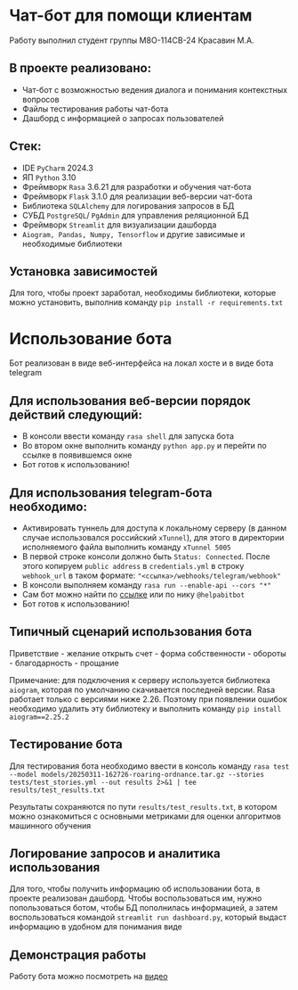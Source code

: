 # Чат-бот для помощи клиентам
Работу выполнил студент группы М8О-114СВ-24 Красавин М.А.

## В проекте реализовано:
* Чат-бот с возможностью ведения диалога и понимания контекстных вопросов
* Файлы тестирования работы чат-бота
* Дашборд с информацией о запросах пользователей
## Стек:
* IDE `PyCharm` 2024.3
* ЯП `Python` 3.10
* Фреймворк `Rasa` 3.6.21 для разработки и обучения чат-бота
* Фреймворк `Flask` 3.1.0 для реализации веб-версии чат-бота
* Библиотека `SQLAlchemy` для логирования запросов в БД
* СУБД `PostgreSQL`/ `PgAdmin` для управления реляционной БД
* Фреймворк `Streamlit` для визуализации дашборда
* `Aiogram, Pandas, Numpy, Tensorflow` и другие зависимые и необходимые библиотеки
## Установка зависимостей
Для того, чтобы проект заработал, необходимы библиотеки, которые можно установить, выполнив команду `pip install -r requirements.txt`

# Использование бота
Бот реализован в виде веб-интерфейса на локал хосте и в виде бота telegram
## Для использования веб-версии порядок действий следующий:
* В консоли ввести команду `rasa shell` для запуска бота
* Во втором окне выполнить команду `python app.py` и перейти по ссылке в появившемся окне
* Бот готов к использованию!
## Для использования telegram-бота необходимо:
* Активировать туннель для доступа к локальному серверу (в данном случае использовался российский `xTunnel`), для этого в директории исполняемого файла выполнить команду `xTunnel 5005`
* В первой строке консоли должно быть `Status: Connected`. После этого копируем `public address` в `credentials.yml` в строку `webhook_url` в таком формате: `"<ссылка>/webhooks/telegram/webhook"`
* В консоли выполняем команду `rasa run --enable-api --cors "*"`
* Сам бот можно найти по [ссылке](https://t.me/helpabitbot) или по нику `@helpabitbot`
* Бот готов к использованию!
## Типичный сценарий использования бота
Приветствие - желание открыть счет - форма собственности - обороты - благодарность - прощание

Примечание: для подключения к серверу используется библиотека `aiogram`, которая по умолчанию скачивается последней версии. Rasa работает только с версиями ниже 2.26. Поэтому при появлении ошибок необходимо удалить эту библиотеку и выполнить команду `pip install aiogram==2.25.2`

## Тестирование бота
Для тестирования бота необходимо ввести в консоль команду `rasa test --model models/20250311-162726-roaring-ordnance.tar.gz --stories tests/test_stories.yml --out results 2>&1 | tee results/test_results.txt`

Результаты сохраняются по пути `results/test_results.txt`, в котором можно ознакомиться с основными метриками для оценки алгоритмов машинного обучения

## Логирование запросов и аналитика использования
Для того, чтобы получить информацию об использовании бота, в проекте реализован дашборд. Чтобы воспользоваться им, нужно попользоваться ботом, чтобы БД пополнилась информацией, а затем воспользоваться командой `streamlit run dashboard.py`, который выдаст информацию в удобном для понимания виде

## Демонстрация работы
Работу бота можно посмотреть на [видео](https://disk.yandex.ru/d/qTC6pMnMnrru6g)
 
